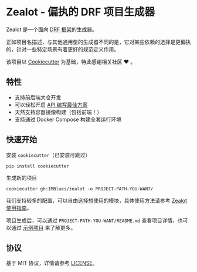 # Zealot - 偏执的 DRF 项目生成器
Zealot 是一个面向 [DRF 框架](https://www.django-rest-framework.org/)的生成器。

正如项目名描述，与其他通用型的生成器不同的是，它对某些依赖的选择是更偏执的，针对一些特定场景有着更好的规范定义作用。

该项目以 [Cookiecutter](https://github.com/cookiecutter/cookiecutter) 为基础，特此感谢相关社区 ❤️ 。

## 特性
- 支持前后端大仓开发
- 可以轻松开启 [API 编写最佳方案](docs/why_choose_yasg.md)
- 天然支持容器镜像构建（包括前端！）
- 支持通过 Docker Compose 构建全套运行环境


## 快速开始

安装 `cookiecutter`（已安装可跳过）
```shell
pip install cookiecutter
```

生成新的项目
```shell
cookiecutter gh:IMBlues/zealot -o PROJECT-PATH-YOU-WANT/
```
我们支持较多的配置，可以自由选择想使用的模块，具体使用方法请参考 [Zealot 使用指南](docs/how_to_use_zealot.md)。

项目生成后，可以通过 `PROJECT-PATH-YOU-WANT/README.md` 查看项目详情，也可以通过 [示例项目](example/zealot_example/README.md) 来了解更多。


## 协议

基于 MIT 协议，详情请参考 [LICENSE](LICENSE)。
